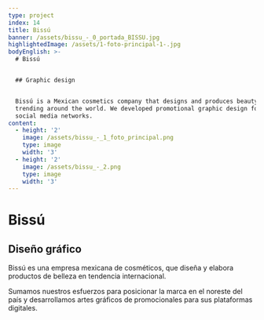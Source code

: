 ```yaml
---
type: project
index: 14
title: Bissú
banner: /assets/bissu_-_0_portada_BISSU.jpg
highlightedImage: /assets/1-foto-principal-1-.jpg
bodyEnglish: >-
  # Bissú


  ## Graphic design


  Bissú is a Mexican cosmetics company that designs and produces beauty products
  trending around the world. We developed promotional graphic design for their
  social media networks.
content:
  - height: '2'
    image: /assets/bissu_-_1_foto_principal.png
    type: image
    width: '3'
  - height: '2'
    image: /assets/bissu_-_2.png
    type: image
    width: '3'
---
```

# Bissú

## Diseño gráfico

Bissú es una empresa mexicana de cosméticos, que diseña y elabora productos de belleza en tendencia internacional. 

Sumamos nuestros esfuerzos para posicionar la marca en el noreste del país y desarrollamos artes gráficos de promocionales para sus plataformas digitales.
